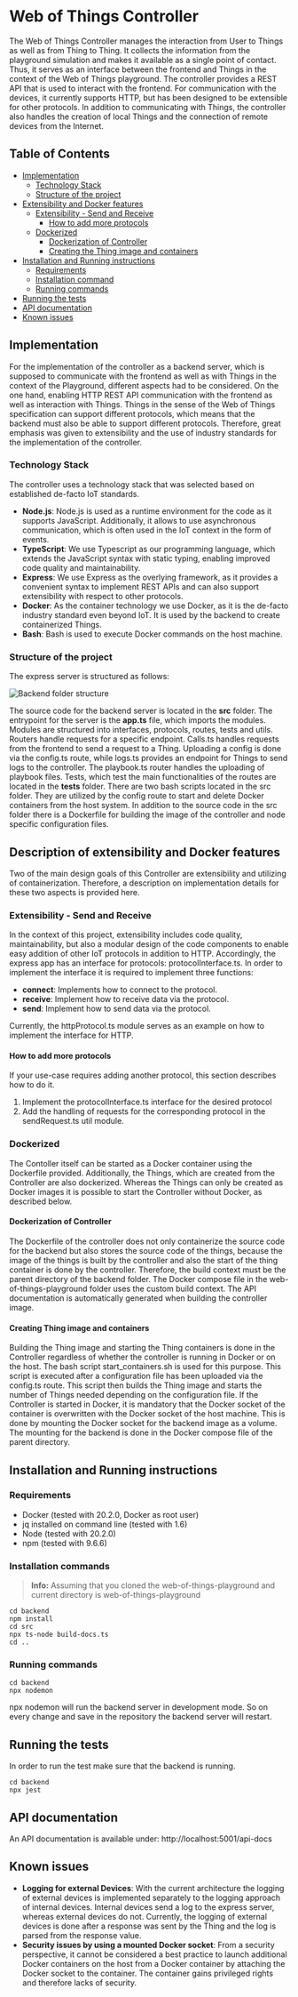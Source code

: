 # Web of Things Controller
The Web of Things Controller manages the interaction from User to Things as well as from Thing to Thing. It collects the information from the playground simulation and makes it available as a single point of contact. Thus, it serves as an interface between the frontend and Things in the context of the Web of Things playground. The controller provides a REST API that is used to interact with the frontend. For communication with the devices, it currently supports HTTP, but has been designed to be extensible for other protocols. In addition to communicating with Things, the controller also handles the creation of local Things and the connection of remote devices from the Internet.
## Table of Contents
- [Implementation](#implementation)
  - [Technology Stack](#technology-stack)
  - [Structure of the project](#structure-of-the-project)
- [Extensibility and Docker features](#description-of-extensibility-and-docker-features)
  - [Extensibility - Send and Receive](#extensibility---send-and-receive)
    - [How to add more protocols](#how-to-add-more-protocols)
  - [Dockerized](#dockerized)
    - [Dockerization of Controller](#dockerization-of-controller)
    - [Creating the Thing image and containers](#creating-thing-image-and-containers)
- [Installation and Running instructions](#installation-and-running-instructions)
  - [Requirements](#Requirements)
  - [Installation command](#installation-commands)
  - [Running commands](#running-commands)
- [Running the tests](#running-the-tests)
- [API documentation](#api-documentation)
- [Known issues](#known-issues)


## Implementation
For the implementation of the controller as a backend server, which is supposed to communicate with the frontend as well as with Things in the context of the Playground, different aspects had to be considered. On the one hand, enabling HTTP REST API communication with the frontend as well as interaction with Things. Things in the sense of the Web of Things specification can support different protocols, which means that the backend must also be able to support different protocols. Therefore, great emphasis was given to extensibility and the use of industry standards for the implementation of the controller.
### Technology Stack
The controller uses a technology stack that was selected based on established de-facto IoT standards.
- **Node.js**: Node.js is used as a runtime environment for the code as it supports JavaScript. Additionally, it allows to use asynchronous communication, which is often used in the IoT context in the form of events. 
- **TypeScript**: We use Typescript as our programming language, which extends the JavaScript syntax with static typing, enabling improved code quality and maintainability.
- **Express**: We use Express as the overlying framework, as it provides a convenient syntax to implement REST APIs and can also support extensibility with respect to other protocols.
- **Docker**: As the container technology we use Docker, as it is the de-facto industry standard even beyond IoT. It is used by the backend to create containerized Things.
- **Bash**: Bash is used to execute Docker commands on the host machine.

### Structure of the project
The express server is structured as follows:

![Backend folder structure](./../examples/applicationScreenshots/backendStructure.png)


The source code for the backend server is located in the **src** folder.
The entrypoint for the server is the **app.ts** file, which imports the modules. Modules are structured into interfaces, protocols, routes, tests and utils.
Routers handle requests for a specific endpoint. Calls.ts handles requests from the frontend to send a request to a Thing. Uploading a config is done via the config.ts route, while logs.ts provides an endpoint for Things to send logs to the controller.
The playbook.ts router handles the uploading of playbook files. Tests, which test the main functionalities of the routes are located in the **tests** folder.
There are two bash scripts located in the src folder. They are utilized by the config route to start and delete Docker containers from the host system.
In addition to the source code in the src folder there is a Dockerfile for building the image of the controller and node specific configuration files.


## Description of extensibility and Docker features
Two of the main design goals of this Controller are extensibility and utilizing of containerization.
Therefore, a description on implementation details for these two aspects is provided here.
### Extensibility - Send and Receive
In the context of this project, extensibility includes code quality, maintainability, but also a modular design of the code components to enable easy addition of other IoT protocols in addition to HTTP.
Accordingly, the express app has an interface for protocols: protocolInterface.ts. In order to implement the interface it is required to implement three functions:
- **connect**: Implements how to connect to the protocol. 
- **receive**: Implement how to receive data via the protocol.
- **send**: Implement how to send data via the protocol.

Currently, the httpProtocol.ts module serves as an example on how to implement the interface for HTTP.

#### How to add more protocols
If your use-case requires adding another protocol, this section describes how to do it.
1. Implement the protocolInterface.ts interface for the desired protocol
2. Add the handling of requests for the corresponding protocol in the sendRequest.ts util module.
### Dockerized
The Contoller itself can be started as a Docker container using the Dockerfile provided.
Additionally, the Things, which are created from the Controller are also dockerized.
Whereas the Things can only be created as Docker images it is possible to start the Controller without Docker, as described below.
#### Dockerization of Controller
The Dockerfile of the controller does not only containerize the source code for the backend but also stores the source code of the things, because the image of the things is built by the controller and also the start of the thing container is done by the controller. Therefore, the build context must be the parent directory of the backend folder. The Docker compose file in the web-of-things-playground folder uses the custom build context. The API documentation is automatically generated when building the controller image.
#### Creating Thing image and containers
Building the Thing image and starting the Thing containers is done in the Controller regardless of whether the controller is running in Docker or on the host.
The bash script start_containers.sh is used for this purpose. This script is executed after a configuration file has been uploaded via the config.ts route. This script then builds the Thing image and starts the number of Things needed depending on the configuration file.
If the Controller is started in Docker, it is mandatory that the Docker socket of the container is overwritten with the Docker socket of the host machine. This is done by mounting the Docker socket for the backend image as a volume. The mounting for the backend is done in the Docker compose file of the parent directory.

## Installation and Running instructions

### Requirements
- Docker (tested with 20.2.0, Docker as root user)
- jq installed on command line (tested with 1.6)
- Node (tested with 20.2.0)
- npm (tested with 9.6.6)
### Installation commands
> **Info:** Assuming that you cloned the web-of-things-playground and current directory is web-of-things-playground

```
cd backend
npm install
cd src
npx ts-node build-docs.ts
cd ..
```


### Running commands
```
cd backend
npx nodemon
```

npx nodemon will run the backend server in development mode. So on every change and save in the repository the backend server will restart.


## Running the tests
In order to run the test make sure that the backend is running.
```
cd backend
npx jest
```

## API documentation
An API documentation is available under: http://localhost:5001/api-docs

## Known issues
- **Logging for external Devices**:
With the current architecture the logging of external devices is implemented separately to the logging approach of internal devices. Internal devices send a log to the express server, whereas external devices do not. 
Currently, the logging of external devices is done after a response was sent by the Thing and the log is parsed from the response value. 
- **Security issues by using a mounted Docker socket**:
From a security perspective, it cannot be considered a best practice to launch additional Docker containers on the host from a Docker container by attaching the Docker socket to the container. The container gains privileged rights and therefore lacks of security. 
